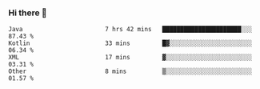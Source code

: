 ### Hi there 👋

<!--START_SECTION:waka-->

```text
Java                       7 hrs 42 mins   ██████████████████████░░░   87.43 %
Kotlin                     33 mins         █▓░░░░░░░░░░░░░░░░░░░░░░░   06.34 %
XML                        17 mins         ▓░░░░░░░░░░░░░░░░░░░░░░░░   03.31 %
Other                      8 mins          ▒░░░░░░░░░░░░░░░░░░░░░░░░   01.57 %
```

<!--END_SECTION:waka-->

<!--
**jerry-shao/jerry-shao** is a ✨ _special_ ✨ repository because its `README.md` (this file) appears on your GitHub profile.

Here are some ideas to get you started:

- 🔭 I’m currently working on ...
- 🌱 I’m currently learning ...
- 👯 I’m looking to collaborate on ...
- 🤔 I’m looking for help with ...
- 💬 Ask me about ...
- 📫 How to reach me: ...
- 😄 Pronouns: ...
- ⚡ Fun fact: ...
-->
